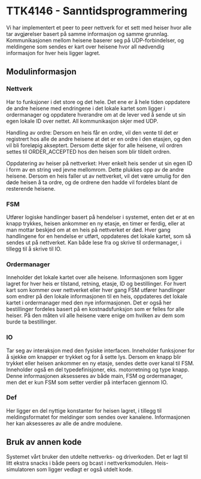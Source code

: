 # TTK4146 - Sanntidsprogrammering

Vi har implementert et peer to peer nettverk for et sett med heiser hvor alle tar avgjørelser basert på samme informasjon og samme grunnlag. Kommunikasjonen mellom heisene baserer seg på UDP-forbindelser, og meldingene som sendes er kart over heisene hvor all nødvendig informasjon for hver heis ligger lagret. 

## Modulinformasjon

### Nettverk
Har to funksjoner i det store og det hele. Det ene er å hele tiden oppdatere de andre heisene med endringene i det lokale kartet som ligger i ordermanager og oppdatere hverandre om at de lever ved å sende ut sin egen lokale ID over nettet. All kommunikasjon skjer med UDP. 

Handling av ordre: Dersom en heis får en ordre, vil den vente til det er registrert hos alle de andre heisene at det er en ordre i den etasjen, og den vil bli foreløpig akseptert. Dersom dette skjer for alle heisene, vil ordren settes til ORDER_ACCEPTED hos den heisen som blir tildelt ordren.

Oppdatering av heiser på nettverket: Hver enkelt heis sender ut sin egen ID i form av en string ved jevne mellomrom. Dette plukkes opp av de andre heisene. Dersom en heis faller ut av nettverket, vil det være umulig for den døde heisen å ta ordre, og de ordrene den hadde vil fordeles blant de resterende heisene. 



### FSM
Utfører logiske handlinger basert på hendelser i systemet, enten det er at en knapp trykkes, heisen ankommer en ny etasje, en timer er ferdig, eller at man mottar beskjed om at en heis på nettverket er død. Hver gang handlingene for en hendelse er utført, oppdateres det lokale kartet, som så sendes ut på nettverket. Kan både lese fra og skrive til ordermanager, i tillegg til å skrive til IO. 


### Ordermanager
Inneholder det lokale kartet over alle heisene. Informasjonen som ligger lagret for hver heis er tilstand, retning, etasje, ID og bestillinger. For hvert kart som kommer over nettverket eller hver gang FSM utfører handlinger som endrer på den lokale informasjonen til en heis, oppdateres det lokale kartet i ordermanager med den nye informasjonen. Det er også her bestillinger fordeles basert på en kostnadsfunksjon som er felles for alle heiser. På den måten vil alle heisene være enige om hvilken av dem som burde ta bestillinger.


### IO
Tar seg av interaksjon med den fysiske interfacen. Inneholder funksjoner for å sjekke om knapper er trykket og for å sette lys. Dersom en knapp blir trykket eller heisen ankommer en ny etasje, sendes dette over kanal til FSM. Inneholder også en del typedefinisjoner, eks. motorretning og type knapp. Denne informasjonen aksesseres av både main, FSM og ordermanager, men det er kun FSM som setter verdier på interfacen gjennom IO. 


### Def
Her ligger en del nyttige konstanter for heisen lagret, i tillegg til meldingsformatet for meldinger som sendes over kanalene. Informasjonen her kan aksesseres av alle de andre modulene.


## Bruk av annen kode
Systemet vårt bruker den utdelte nettverks- og driverkoden. Det er lagt til litt ekstra snacks i både peers og bcast i nettverksmodulen.
Heis-simulatoren som ligger vedlagt er også utdelt kode.
